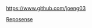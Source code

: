 
<!-- Give link to your github home page -->
<span id="github">https://www.github.com/joeng03</span>

<!-- [CS3281: Give your NUS-OSS project][CS3282: give your internal and external projects related to the module] -->
<span id="projects">[Reposense](https://github.com/reposense)</span>
